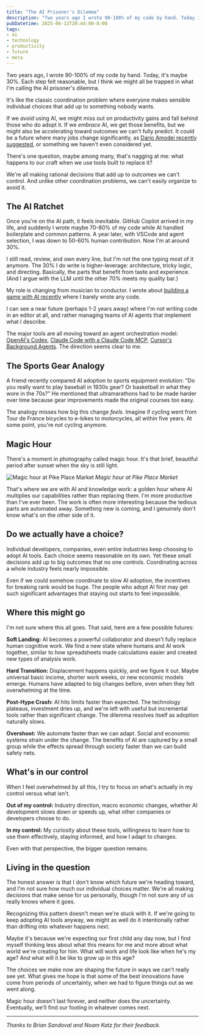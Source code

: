 ```yaml
---
title: "The AI Prisoner's Dilemma"
description: "Two years ago I wrote 90-100% of my code by hand. Today it's maybe 30%. We might all be trapped in what I'm calling the AI prisoner's dilemma."
pubDatetime: 2025-06-12T20:44:00-8:00
tags:
- ai
- technology
- productivity
- future
- meta
---
```


Two years ago, I wrote 90-100% of my code by hand. Today, it's maybe 30%. Each step felt reasonable, but I think we might all be trapped in what I'm calling the AI prisoner's dilemma.

It's like the classic coordination problem where everyone makes sensible individual choices that add up to something nobody wants.

If we _avoid_ using AI, we might miss out on productivity gains and fall behind 
those who do adopt it. If we _embrace_ AI, we get those benefits, but we might 
also be accelerating toward outcomes we can't fully predict. It could be a future 
where many jobs change significantly, as [Dario Amodei recently suggested](https://www.axios.com/2025/05/28/ai-jobs-white-collar-unemployment-anthropic),
or something we haven't even considered yet.

There's one question, maybe among many, that's nagging at me: what happens to our craft when we use tools built to replace it?

We're all making rational decisions that add up to outcomes we can't control. And unlike other coordination problems, we can't easily organize to avoid it. 

## The AI Ratchet

Once you're on the AI path, it feels inevitable. GitHub Copilot arrived in my life, and suddenly I wrote maybe 70-80% of my code while AI handled boilerplate and common patterns. A year later, with VSCode and agent selection, I was down to 50-60% human contribution. Now I'm at around 30%.

I still read, review, and own every line, but I'm not the one typing most of it anymore. The 30% I do write is higher-leverage: architecture, tricky logic, and directing. Basically, the parts that benefit from taste and experience. (And I argue with the LLM until the other 70% meets my quality bar.)

My role is changing from musician to conductor. I wrote about [building a game with AI recently](/2025/06/04/building-game-with-ai/) where I barely wrote any code.

I can see a near future (perhaps 1-2 years away) where I'm not writing code in an editor at all, and rather managing teams of AI agents that implement what I describe.

The major tools are all moving toward an
agent orchestration model: [OpenAI's
Codex](https://openai.com/index/introducing-codex/), [Claude Code with a Claude
Code MCP](https://docs.anthropic.com/en/docs/claude-code/mcp), [Cursor's
Background Agents](https://docs.cursor.com/background-agent). The direction seems clear to me.

## The Sports Gear Analogy

A friend recently compared AI adoption to sports equipment evolution: "Do you
really want to play baseball in 1930s gear? Or basketball in what they wore in
the 70s?" He mentioned that ultramarathons had to be made harder over time
because gear improvements made the original courses too easy.

The analogy misses how big this change _feels_. Imagine if cycling went from Tour de France bicycles to e-bikes to motorcycles, all within five years. At some point, you're not cycling anymore. 

## Magic Hour

There's a moment in photography called magic hour. It's that brief, beautiful period after sunset when the sky is still light.

![Magic hour at Pike Place Market](/assets/ai-prisoners/2020-06-02.jpg)
_Magic hour at Pike Place Market_

That's where we are with AI and knowledge work: a golden hour where AI multiplies our capabilities rather than replacing them. I'm more
productive than I've ever been. The work is often more interesting because the
tedious parts are automated away. Something new is coming, and I genuinely don't know
what's on the other side of it.

## Do we actually have a choice?

Individual developers, companies, even entire industries keep choosing to adopt
AI tools. Each choice seems reasonable on its own. Yet these small decisions
add up to big outcomes that no one controls. Coordinating
across a whole industry feels nearly impossible. 

Even if we could somehow coordinate to slow AI adoption, the incentives for breaking rank would be huge. The people who adopt AI first may get such significant advantages that staying out starts to feel impossible.

## Where this might go

I'm not sure where this all goes. That said, here are a few possible futures:

**Soft Landing:** AI becomes a powerful collaborator and doesn't fully
replace human cognitive work. We find a new state where humans and AI
work together, similar to how spreadsheets made calculations easier
and created new types of analysis work.

**Hard Transition:** Displacement happens quickly, and we figure it out. Maybe
universal basic income, shorter work weeks, or new economic models emerge. 
Humans have adapted to big changes before, even when they felt 
overwhelming at the time.

**Post-Hype Crash:** AI hits limits faster than expected. The technology plateaus, investment dries up, and we're left with useful but incremental tools rather than significant change. The dilemma resolves itself as adoption naturally slows.

**Overshoot:** We automate faster than we can adapt. Social and economic systems
strain under the change. The benefits of AI are captured by a small group while the effects spread through society faster than we can build safety nets.

## What's in our control

When I feel overwhelmed by all this, I try to focus on what's actually in my control 
versus what isn't. 

**Out of my control:** Industry direction, macro economic changes, whether AI development 
slows down or speeds up, what other companies or developers choose to do.

**In my control:** My curiosity about these tools, willingness to learn how to use 
them effectively, staying informed, and how I adapt to changes.

Even with that perspective, the bigger question remains.

## Living in the question

The honest answer is that I don't know which future we're heading toward, and
I'm not sure how much our individual choices matter. We're all making decisions 
that make sense for us personally, though I'm not sure any of us really knows where 
it goes.

Recognizing this pattern doesn't mean we're stuck with it. If we're going to 
keep adopting AI tools anyway, we might as well do it intentionally rather than 
drifting into whatever happens next.

Maybe it's because we're expecting our first child any day now, but I find myself thinking less about what this means for me and more about what world we're creating for him. What will work and life look like when he's my age? And what will it be like to grow up in this age?

The choices we make now are shaping the future in ways we can't really see yet. What gives me hope is that some of the best innovations have come from periods of uncertainty, when we had to figure things out as we went along.

Magic hour doesn't last forever, and neither does the uncertainty. Eventually,
we'll find our footing in whatever comes next.

---

_Thanks to Brian Sandoval and Noam Katz for their feedback._